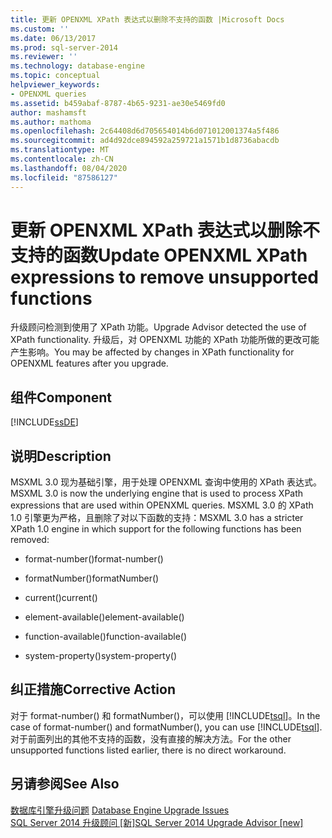 ```yaml
---
title: 更新 OPENXML XPath 表达式以删除不支持的函数 |Microsoft Docs
ms.custom: ''
ms.date: 06/13/2017
ms.prod: sql-server-2014
ms.reviewer: ''
ms.technology: database-engine
ms.topic: conceptual
helpviewer_keywords:
- OPENXML queries
ms.assetid: b459abaf-8787-4b65-9231-ae30e5469fd0
author: mashamsft
ms.author: mathoma
ms.openlocfilehash: 2c64408d6d705654014b6d071012001374a5f486
ms.sourcegitcommit: ad4d92dce894592a259721a1571b1d8736abacdb
ms.translationtype: MT
ms.contentlocale: zh-CN
ms.lasthandoff: 08/04/2020
ms.locfileid: "87586127"
---
```

# <a name="update-openxml-xpath-expressions-to-remove-unsupported-functions"></a><span data-ttu-id="24e0c-102">更新 OPENXML XPath 表达式以删除不支持的函数</span><span class="sxs-lookup"><span data-stu-id="24e0c-102">Update OPENXML XPath expressions to remove unsupported functions</span></span>
  <span data-ttu-id="24e0c-103">升级顾问检测到使用了 XPath 功能。</span><span class="sxs-lookup"><span data-stu-id="24e0c-103">Upgrade Advisor detected the use of XPath functionality.</span></span> <span data-ttu-id="24e0c-104">升级后，对 OPENXML 功能的 XPath 功能所做的更改可能产生影响。</span><span class="sxs-lookup"><span data-stu-id="24e0c-104">You may be affected by changes in XPath functionality for OPENXML features after you upgrade.</span></span>  
  
## <a name="component"></a><span data-ttu-id="24e0c-105">组件</span><span class="sxs-lookup"><span data-stu-id="24e0c-105">Component</span></span>  
 [!INCLUDE[ssDE](../../includes/ssde-md.md)]  
  
## <a name="description"></a><span data-ttu-id="24e0c-106">说明</span><span class="sxs-lookup"><span data-stu-id="24e0c-106">Description</span></span>  
 <span data-ttu-id="24e0c-107">MSXML 3.0 现为基础引擎，用于处理 OPENXML 查询中使用的 XPath 表达式。</span><span class="sxs-lookup"><span data-stu-id="24e0c-107">MSXML 3.0 is now the underlying engine that is used to process XPath expressions that are used within OPENXML queries.</span></span> <span data-ttu-id="24e0c-108">MSXML 3.0 的 XPath 1.0 引擎更为严格，且删除了对以下函数的支持：</span><span class="sxs-lookup"><span data-stu-id="24e0c-108">MSXML 3.0 has a stricter XPath 1.0 engine in which support for the following functions has been removed:</span></span>  
  
-   <span data-ttu-id="24e0c-109">format-number()</span><span class="sxs-lookup"><span data-stu-id="24e0c-109">format-number()</span></span>  
  
-   <span data-ttu-id="24e0c-110">formatNumber()</span><span class="sxs-lookup"><span data-stu-id="24e0c-110">formatNumber()</span></span>  
  
-   <span data-ttu-id="24e0c-111">current()</span><span class="sxs-lookup"><span data-stu-id="24e0c-111">current()</span></span>  
  
-   <span data-ttu-id="24e0c-112">element-available()</span><span class="sxs-lookup"><span data-stu-id="24e0c-112">element-available()</span></span>  
  
-   <span data-ttu-id="24e0c-113">function-available()</span><span class="sxs-lookup"><span data-stu-id="24e0c-113">function-available()</span></span>  
  
-   <span data-ttu-id="24e0c-114">system-property()</span><span class="sxs-lookup"><span data-stu-id="24e0c-114">system-property()</span></span>  
  
## <a name="corrective-action"></a><span data-ttu-id="24e0c-115">纠正措施</span><span class="sxs-lookup"><span data-stu-id="24e0c-115">Corrective Action</span></span>  
 <span data-ttu-id="24e0c-116">对于 format-number() 和 formatNumber()，可以使用 [!INCLUDE[tsql](../../includes/tsql-md.md)]。</span><span class="sxs-lookup"><span data-stu-id="24e0c-116">In the case of format-number() and formatNumber(), you can use [!INCLUDE[tsql](../../includes/tsql-md.md)].</span></span> <span data-ttu-id="24e0c-117">对于前面列出的其他不支持的函数，没有直接的解决方法。</span><span class="sxs-lookup"><span data-stu-id="24e0c-117">For the other unsupported functions listed earlier, there is no direct workaround.</span></span>  
  
## <a name="see-also"></a><span data-ttu-id="24e0c-118">另请参阅</span><span class="sxs-lookup"><span data-stu-id="24e0c-118">See Also</span></span>  
 <span data-ttu-id="24e0c-119">[数据库引擎升级问题](../../../2014/sql-server/install/database-engine-upgrade-issues.md) </span><span class="sxs-lookup"><span data-stu-id="24e0c-119">[Database Engine Upgrade Issues](../../../2014/sql-server/install/database-engine-upgrade-issues.md) </span></span>  
 [<span data-ttu-id="24e0c-120">SQL Server 2014 升级顾问 &#91;新&#93;</span><span class="sxs-lookup"><span data-stu-id="24e0c-120">SQL Server 2014 Upgrade Advisor &#91;new&#93;</span></span>](sql-server-2014-upgrade-advisor.md)  
  
  
